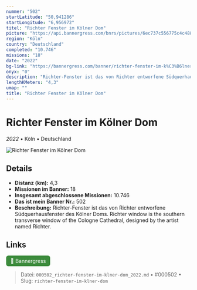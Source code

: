 ```yaml
---
nummer: "502"
startLatitude: "50,941286"
startLongitude: "6,956972"
titel: "Richter Fenster im Kölner Dom"
picture: "https://api.bannergress.com/bnrs/pictures/6ec737c556775c4c488cff75ae1e450c"
region: "Köln"
country: "Deutschland"
completed: "10.746"
missions: "18"
date: "2022"
bg-link: "https://bannergress.com/banner/richter-fenster-im-k%C3%B6lner-dom-7363"
onyx: "0"
description: "Richter-Fenster ist das von Richter entworfene Südquerhausfenster des Kölner Doms.\nRichter window is the southern transverse window of the Cologne Cathedral, designed by the artist named Richter."
lengthKMeters: "4,3"
umap: ""
title: "Richter Fenster im Kölner Dom"
---
```

# Richter Fenster im Kölner Dom

*2022* • Köln • Deutschland

![Richter Fenster im Kölner Dom](https://api.bannergress.com/bnrs/pictures/6ec737c556775c4c488cff75ae1e450c)

## Details
- **Distanz (km):** 4,3
- **Missionen im Banner:** 18
- **Insgesamt abgeschlossene Missionen:** 10.746
- **Das ist mein Banner Nr.:** 502
- **Beschreibung:** Richter-Fenster ist das von Richter entworfene Südquerhausfenster des Kölner Doms.
Richter window is the southern transverse window of the Cologne Cathedral, designed by the artist named Richter.


## Links
<div style="margin-top: 0.5em;">
<a href="https://bannergress.com/banner/richter-fenster-im-k%C3%B6lner-dom-7363" target="_blank" style="display:inline-block;margin-right:8px;padding:6px 12px;background-color:#3c8b3c;color:white;text-decoration:none;border-radius:6px;">🔗 Bannergress</a>

</div>


> Datei: `000502_richter-fenster-im-klner-dom_2022.md` • #000502 • Slug: `richter-fenster-im-klner-dom`
